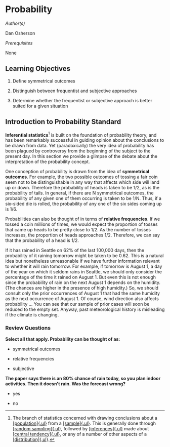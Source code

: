 # Probability

*Author(s)*

Dan Osherson

*Prerequisites*

None

## Learning Objectives

1.  Define symmetrical outcomes

2.  Distinguish between frequentist and subjective approaches

3.  Determine whether the frequentist or subjective approach is better suited for a given situation

## Introduction to Probability Standard

**Inferential statistics**[^1] is built on the foundation of probability theory, and has been remarkably successful in guiding opinion about the conclusions to be drawn from data. Yet (paradoxically) the very idea of probability has been plagued by controversy from the beginning of the subject to the present day. In this section we provide a glimpse of the debate about the interpretation of the probability concept.

One conception of probability is drawn from the idea of **symmetrical outcomes**. For example, the two possible outcomes of tossing a fair coin seem not to be distinguishable in any way that affects which side will land up or down. Therefore the probability of heads is taken to be 1/2, as is the probability of tails. In general, if there are N symmetrical outcomes, the probability of any given one of them occurring is taken to be 1/N. Thus, if a six-sided die is rolled, the probability of any one of the six sides coming up is 1/6.

Probabilities can also be thought of in terms of **relative frequencies**. If we tossed a coin millions of times, we would expect the proportion of tosses that came up heads to be pretty close to 1/2. As the number of tosses increases, the proportion of heads approaches 1/2. Therefore, we can say that the probability of a head is 1/2.

If it has rained in Seattle on 62% of the last 100,000 days, then the probability of it raining tomorrow might be taken to be 0.62. This is a natural idea but nonetheless unreasonable if we have further information relevant to whether it will rain tomorrow. For example, if tomorrow is August 1, a day of the year on which it seldom rains in Seattle, we should only consider the percentage of the time it rained on August 1. But even this is not enough since the probability of rain on the next August 1 depends on the humidity. (The chances are higher in the presence of high humidity.) So, we should consult only the prior occurrences of August 1 that had the same humidity as the next occurrence of August 1. Of course, wind direction also affects probability \... You can see that our sample of prior cases will soon be reduced to the empty set. Anyway, past meteorological history is misleading if the climate is changing.

### Review Questions

**Select all that apply. Probability can be thought of as:**

-   symmetrical outcomes

-   relative frequencies

-   subjective

**The paper says there is an 80% chance of rain today, so you plan indoor activities. Then it doesn\'t rain. Was the forecast wrong?**

-   yes

-   no

[^1]: The branch of statistics concerned with drawing conclusions about a [[population]{.ul}](https://onlinestatbook.com/2/glossary/population.html) from a [[sample]{.ul}](https://onlinestatbook.com/2/glossary/sample.html). This is generally done through [[random sampling]{.ul}](https://onlinestatbook.com/2/glossary/random_sampling.html), followed by [[inferences]{.ul}](https://onlinestatbook.com/2/glossary/inference.html) made about [[central tendency]{.ul}](https://onlinestatbook.com/2/glossary/center(distribution).html), or any of a number of other aspects of a [[distribution]{.ul}](https://onlinestatbook.com/2/glossary/distribution.html).
